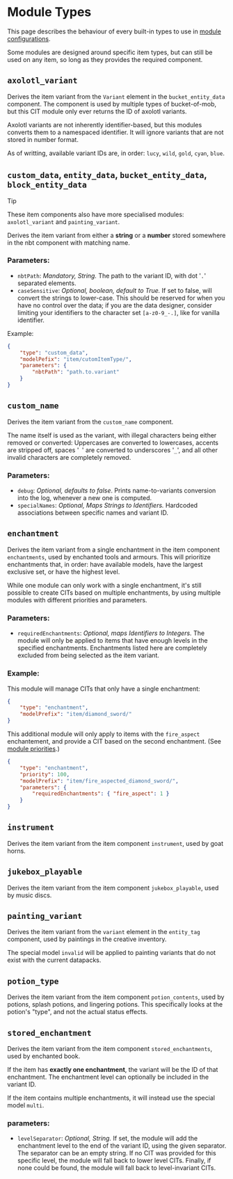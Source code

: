 # Module Types

This page describes the behaviour of every built-in types to use in [module configurations](Module-Configuration).

Some modules are designed around specific item types, but can still be used on any item, so long as they provides the required component.

## `axolotl_variant`
Derives the item variant from the `Variant` element in the `bucket_entity_data` component. The component is used by multiple types of bucket-of-mob, but this CIT module only ever returns the ID of axolotl variants.

Axolotl variants are not inherently identifier-based, but this modules converts them to a namespaced identifier. It will ignore variants that are not stored in number format.

As of writting, available variant IDs are, in order: `lucy`, `wild`, `gold`, `cyan`, `blue`.

## `custom_data`, `entity_data`, `bucket_entity_data`, `block_entity_data`
> [!TIP]
>
> These item components also have more specialised modules: `axolotl_variant` and `painting_variant`.

Derives the item variant from either a **string** or a **number** stored somewhere in the nbt component with matching name.


### Parameters:
- `nbtPath`: *Mandatory, String.* The path to the variant ID, with dot '`.`' separated elements.
- `caseSensitive`: *Optional, boolean, default to True.* If set to false, will convert the strings to lower-case. This should be reserved for when you have no control over the data; if you are the data designer, consider limiting your identifiers to the character set `[a-z0-9_-.]`, like for vanilla identifier.

Example:
```json
{
	"type": "custom_data",
	"modelPefix": "item/cutomItemType/",
	"parameters": {
		"nbtPath": "path.to.variant"
	}
}
```

## `custom_name`
Derives the item variant from the `custom_name` component.

The name itself is used as the variant, with illegal characters being either removed or converted:
Uppercases are converted to lowercases, accents are stripped off, spaces '` `' are converted to underscores '`_`', and all other invalid characters are completely removed.

### Parameters:
- `debug`: *Optional, defaults to false*. Prints name-to-variants conversion into the log, whenever a new one is computed.
- `specialNames`: *Optional, Maps Strings to Identifiers.*
Hardcoded associations between specific names and variant ID.

## `enchantment`
Derives the item variant from a single enchantment in the item component `enchantments`, used by enchanted tools and armours.
This will prioritize enchantments that, in order: have available models, have the largest exclusive set, or have the highest level.

While one module can only work with a single enchantment, it's still possible to create CITs based on multiple enchantments, by using multiple modules with different priorities and parameters.

### Parameters:
- `requiredEnchantments`: *Optional, maps Identifiers to Integers.* The module will only be applied to items that have enough levels in the specified enchantments. Enchantments listed here are completely excluded from being selected as the item variant.

### Example:
This module will manage CITs that only have a single enchantment:
```json
{
	"type": "enchantment",
	"modelPrefix": "item/diamond_sword/"
}
```
This additional module will only apply to items with the `fire_aspect` enchantement, and provide a CIT based on the second enchantment. (See [module priorities](Module-Configuration#priority).)
```json
{
	"type": "enchantment",
	"priority": 100,
	"modelPrefix": "item/fire_aspected_diamond_sword/",
	"parameters": {
		"requiredEnchantments": { "fire_aspect": 1 }
	}
}
```

## `instrument`
Derives the item variant from the item component `instrument`, used by goat horns.

## `jukebox_playable`
Derives the item variant from the item component `jukebox_playable`, used by music discs.

## `painting_variant`
Derives the item variant from the `variant` element in the `entity_tag` component, used by paintings in the creative inventory.

The special model `invalid` will be applied to painting variants that do not exist with the current datapacks.

## `potion_type`
Derives the item variant from the item component `potion_contents`, used by potions, splash potions, and lingering potions. This specifically looks at the potion's "type", and not the actual status effects.

## `stored_enchantment`
Derives the item variant from the item component `stored_enchantments`, used by enchanted book.

If the item has **exactly one enchantment**, the variant will be the ID of that enchantment. The enchantment level can optionally be included in the variant ID.

If the item contains multiple enchantments, it will instead use the special model `multi`.

### parameters:
- `levelSeparator`: _Optional, String._ If set, the module will add the enchantment level to the end of the variant ID, using the given separator. The separator can be an empty string. If no CIT was provided for this specific level, the module will fall back to lower level CITs. Finally, if none could be found, the module will fall back to level-invariant CITs.
